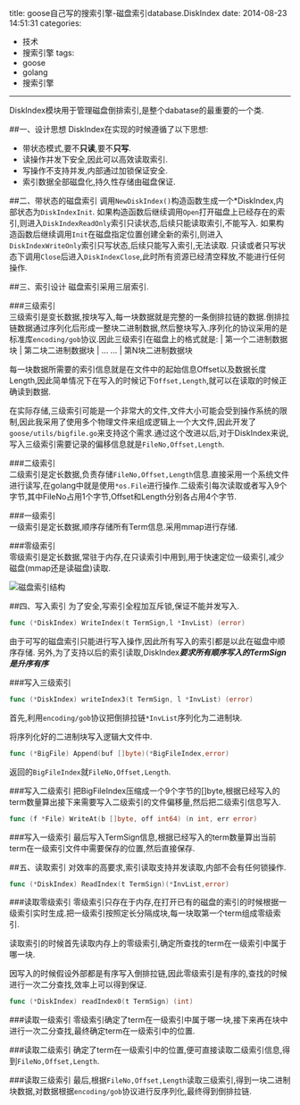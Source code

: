 title: goose自己写的搜索引擎-磁盘索引database.DiskIndex
date: 2014-08-23 14:51:31
categories: 
- 技术
- 搜索引擎
tags:
- goose
- golang
- 搜索引擎
---

DiskIndex模块用于管理磁盘倒排索引,是整个dabatase的最重要的一个类.

<!-- more -->

##一、设计思想
DiskIndex在实现的时候遵循了以下思想:

* 带状态模式,要不**只读**,要不**只写**.
* 读操作并发下安全,因此可以高效读取索引.
* 写操作不支持并发,内部通过加锁保证安全.
* 索引数据全部磁盘化,持久性存储由磁盘保证.

##二、带状态的磁盘索引
调用`NewDiskIndex()`构造函数生成一个\*DiskIndex,内部状态为`DiskIndexInit`.
如果构造函数后继续调用`Open`打开磁盘上已经存在的索引,则进入`DiskIndexReadOnly`索引只读状态,后续只能读取索引,不能写入.
如果构造函数后继续调用`Init`在磁盘指定位置创建全新的索引,则进入`DiskIndexWriteOnly`索引只写状态,后续只能写入索引,无法读取.
只读或者只写状态下调用`Close`后进入`DiskIndexClose`,此时所有资源已经清空释放,不能进行任何操作.


##三、索引设计
磁盘索引采用三层索引.

###三级索引  
三级索引是变长数据,按块写入,每一块数据就是完整的一条倒排拉链的数据.倒排拉链数据通过序列化后形成一整块二进制数据,然后整块写入.序列化的协议采用的是标准库`encoding/gob`协议.因此三级索引在磁盘上的格式就是:
| 第一个二进制数据块 | 第二块二进制数据块 | ... ... | 第N块二进制数据块

每一块数据所需要的索引信息就是在文件中的起始信息Offset以及数据长度Length,因此简单情况下在写入的时候记下`Offset,Length`,就可以在读取的时候正确读到数据.

在实际存储,三级索引可能是一个非常大的文件,文件大小可能会受到操作系统的限制,因此我采用了使用多个物理文件来组成逻辑上一个大文件,因此开发了`goose/utils/bigfile.go`来支持这个需求.通过这个改进以后,对于DiskIndex来说,写入三级索引需要记录的偏移信息就是`FileNo,Offset,Length`.

###二级索引  
二级索引是定长数据,负责存储`FileNo,Offset,Length`信息.直接采用一个系统文件进行读写,在golang中就是使用`*os.File`进行操作.二级索引每次读取或者写入9个字节,其中FileNo占用1个字节,Offset和Length分别各占用4个字节.

###一级索引  
一级索引是定长数据,顺序存储所有Term信息.采用mmap进行存储.

###零级索引  
零级索引是定长数据,常驻于内存,在只读索引中用到,用于快速定位一级索引,减少磁盘(mmap还是读磁盘)读取.

![磁盘索引结构](/static/img/goose-diskindex.png)


##四、写入索引
为了安全,写索引全程加互斥锁,保证不能并发写入.

```go
func (*DiskIndex) WriteIndex(t TermSign,l *InvList) (error)
```
由于可写的磁盘索引只能进行写入操作,因此所有写入的索引都是以此在磁盘中顺序存储.
另外,为了支持以后的索引读取,DiskIndex***要求所有顺序写入的TermSign是升序有序***

###写入三级索引
```go
func (*DiskIndex) writeIndex3(t TermSign, l *InvList) (error)
```
首先,利用`encoding/gob`协议把倒排拉链`*InvList`序列化为二进制块.

将序列化好的二进制块写入逻辑大文件中.

```go
func (*BigFile) Append(buf []byte)(*BigFileIndex,error)
```
返回的`BigFileIndex`就`FileNo,Offset,Length`.

###写入二级索引
把BigFileIndex压缩成一个9个字节的[]byte,根据已经写入的term数量算出接下来需要写入二级索引的文件偏移量,然后把二级索引信息写入.

```go
func (f *File) WriteAt(b []byte, off int64) (n int, err error)
```

###写入一级索引
最后写入TermSign信息,根据已经写入的term数量算出当前term在一级索引文件中需要保存的位置,然后直接保存.

##五、读取索引
对效率的高要求,索引读取支持并发读取,内部不会有任何锁操作.

```go
func (*DiskIndex) ReadIndex(t TermSign)(*InvList,error)
```

###读取零级索引
零级索引只存在于内存,在打开已有的磁盘的索引的时候根据一级索引实时生成.把一级索引按照定长分隔成块,每一块取第一个term组成零级索引.

读取索引的时候首先读取内存上的零级索引,确定所查找的term在一级索引中属于哪一块.

因写入的时候假设外部都是有序写入倒排拉链,因此零级索引是有序的,查找的时候进行一次二分查找,效率上可以得到保证.

```go
func (*DiskIndex) readIndex0(t TermSign) (int)
```

###读取一级索引
零级索引确定了term在一级索引中属于哪一块,接下来再在块中进行一次二分查找,最终确定term在一级索引中的位置.

###读取二级索引
确定了term在一级索引中的位置,便可直接读取二级索引信息,得到`FileNo,Offset,Length`.


###读取三级索引
最后,根据`FileNo,Offset,Length`读取三级索引,得到一块二进制块数据,对数据根据`encoding/gob`协议进行反序列化,最终得到倒排拉链.
